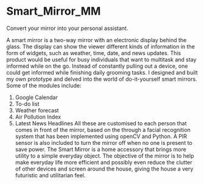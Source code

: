 # Smart_Mirror_MM
Convert your mirror into your personal assistant.


A smart mirror is a two-way mirror with an electronic display behind the glass. The display can show the viewer different kinds of 
information in the form of widgets, such as weather, time, date, and news updates. This product would be useful for busy individuals 
that want to multitask and stay informed while on the go. Instead of constantly pulling out a device, one could get informed while 
finishing daily grooming tasks. I designed and built my own prototype and delved into the world of do-it-yourself smart mirrors. 
Some of the modules include: 
1) Google Calendar 
2) To-do list 
3) Weather forecast 
4) Air Pollution Index 
5) Latest News Headlines 
All these are customised to each person that comes in front of the mirror, based on the through a facial recognition system that 
has been implemented using openCV and Python. A PIR sensor is also included to turn the mirror off when no one is present to save
power. The Smart Mirror is a home accessory that brings more utility to a simple everyday object. The objective of the mirror is to
help make everyday life more efficient and possibly even reduce the clutter of other devices and screen around the house,
giving the house a very futuristic and utilitarian feel. 

